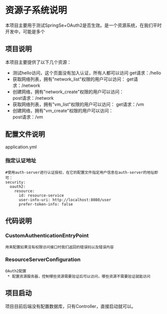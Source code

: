 # 资源子系统说明
本项目主要用于测试SpringSe+OAuth2是否生效。是一个资源系统，在我们平时开发中，可能是多个

## 项目说明
本项目主要提供了以下几个资源：
* 测试hello访问，这个页面没有加入认证，所有人都可以访问
    get请求：/hello
* 获取网络列表，拥有"network_list"权限的用户可以访问：
    get请求：/network
* 创建网络，拥有"network_create"权限的用户可以访问：    
    post请求：/network
* 获取网络列表，拥有"vm_list"权限的用户可以访问：
    get请求：/vm
* 创建网络，拥有"vm_create"权限的用户可以访问：  
    post请求：/vm  

## 配置文件说明
application.yml
### 指定认证地址
```
#使用auth-server进行认证授权，在它的配置文件指定用户信息在auth-server的地址即可：
security:
  oauth2:
    resource:
      id: resource-service
      user-info-uri: http://localhost:8080/user
      prefer-token-info: false

```

## 代码说明
### CustomAuthenticationEntryPoint
    用来配置如果没有权限访问接口时我们返回的错误码以及错误内容
### ResourceServerConfiguration
    OAuth2配置
     * 配置资源服务器，控制哪些资源需要验证后可以访问，哪些资源不需要验证就能访问
     
## 项目启动
项目目前后端没有配置数据库，只有Controller，直接启动就可以。

